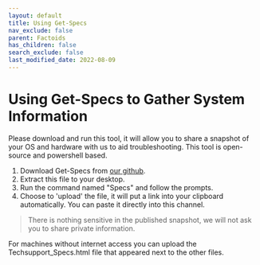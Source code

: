 ```yaml
---
layout: default
title: Using Get-Specs
nav_exclude: false
parent: Factoids
has_children: false
search_exclude: false
last_modified_date: 2022-08-09
---
```

# Using Get-Specs to Gather System Information
Please download and run this tool, it will allow you to share a snapshot of your OS and hardware with us to aid troubleshooting.
This tool is open-source and powershell based.
1. Download Get-Specs from [our github](https://github.com/r-Techsupport/Get-Specs/releases/latest/download/Get-Specs.zip).
2. Extract this file to your desktop.
3. Run the command named "Specs" and follow the prompts.
4. Choose to 'upload' the file, it will put a link into your clipboard automatically. You can paste it directly into this channel.

> There is nothing sensitive in the published snapshot, we will not ask you to share private information.

For machines without internet access you can upload the Techsupport_Specs.html file that appeared next to the other files.
